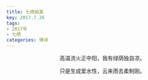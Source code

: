 ```yaml
---
title: 七绝給某
key: 2017.7.26
tags: 
- 2017年 
- 七绝
categories: 律诗
---
```


<p align="center">高温流火正中阳，我有绿荫独自凉。
</p>
<p align="center">只是生成爱水性，云来雨去柔制刚。
</p>
